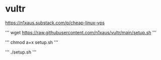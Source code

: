 # vultr

https://n1xaus.substack.com/p/cheap-linux-vps

'''
wget https://raw.githubusercontent.com/n1xaus/vultr/main/setup.sh
'''

'''
chmod a+x setup.sh
'''

'''
./setup.sh
'''
